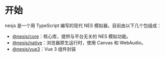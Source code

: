 # 开始

nesjs 是一个用 TypeScript 编写的现代 NES 模拟器。目前由以下几个包组成：

- [@nesjs/core](./core)：核心库，提供与平台无关的 NES 模拟功能。
- [@nesjs/native](./native)：浏览器原生运行时，使用 Canvas 和 WebAudio。
- [@nesjs/vue3](./vue3)：Vue 3 组件封装